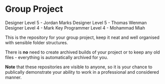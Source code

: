 # Group Project

Designer Level 5 - Jordan Marks
Designer Level 5 - Thomas Wenman
Designer Level 4 - Mark Key
Programmer Level 4 - Mohammad Miah

This is the repository for your group project, keep it neat and well organised with sensible folder structures.

There is **no** need to create archived builds of your project or to keep any old files - everything is automatically archived for you.

**Note** that these repositories are visible to anyone, so it is your chance to publically demonstrate your ability to work in a professional and considered manner.
